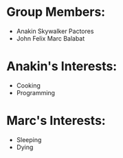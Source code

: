 <h1>Group Members: </h1>
<ul>
  <li>Anakin Skywalker Pactores</li>
  <li>John Felix Marc Balabat</li>
</ul>

<h1>Anakin's Interests: </h1>
<ul>
  <li>Cooking</li>
  <li>Programming</li>
</ul>

<h1>Marc's Interests: </h1>
<ul>
  <li>Sleeping</li>
  <li>Dying</li>
</ul>

